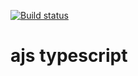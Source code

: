 [![Build status](https://ci.appveyor.com/api/projects/status/tq5degut7ddikecc?svg=true)](https://ci.appveyor.com/project/qvvverty/ajs-typescript)
# ajs typescript
